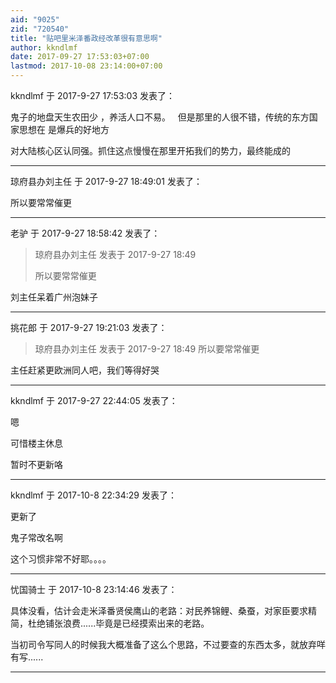 ```yaml
---
aid: "9025"
zid: "720540"
title: "贴吧里米泽番政经改革很有意思啊"
author: kkndlmf
date: 2017-09-27 17:53:03+07:00
lastmod: 2017-10-08 23:14:00+07:00
---
```


kkndlmf 于 2017-9-27 17:53:03 发表了：

鬼子的地盘天生农田少 ，养活人口不易。   但是那里的人很不错，传统的东方国家思想在 是爆兵的好地方

对大陆核心区认同强。抓住这点慢慢在那里开拓我们的势力，最终能成的

---

琼府县办刘主任 于 2017-9-27 18:49:01 发表了：

所以要常常催更

---

老驴 于 2017-9-27 18:58:42 发表了：

> 琼府县办刘主任 发表于 2017-9-27 18:49
>
> 所以要常常催更

刘主任呆着广州泡妹子

---

挑花郎 于 2017-9-27 19:21:03 发表了：

> 琼府县办刘主任 发表于 2017-9-27 18:49 所以要常常催更

主任赶紧更欧洲同人吧，我们等得好哭

---

kkndlmf 于 2017-9-27 22:44:05 发表了：

嗯

可惜楼主休息

暂时不更新咯

---

kkndlmf 于 2017-10-8 22:34:29 发表了：

更新了

鬼子常改名啊

这个习惯非常不好耶。。。。

---

忧国骑士 于 2017-10-8 23:14:46 发表了：

具体没看，估计会走米泽番贤侯鹰山的老路：对民养锦鲤、桑蚕，对家臣要求精简，杜绝铺张浪费......毕竟是已经摸索出来的老路。

当初司令写同人的时候我大概准备了这么个思路，不过要查的东西太多，就放弃咩有写......

---
